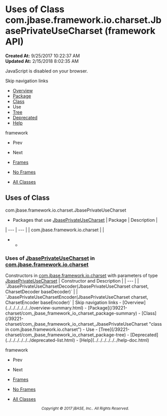 # Uses of Class com.jbase.framework.io.charset.JbasePrivateUseCharset (framework   API)

**Created At:** 9/25/2017 10:22:37 AM  
**Updated At:** 2/15/2018 8:02:35 AM  

<script type="text/javascript"><!--
    try {
        if (location.href.indexOf('is-external=true') == -1) {
            parent.document.title="Uses of Class com.jbase.framework.io.charset.JbasePrivateUseCharset (framework   API)";
        }
    }
    catch(err) {
    }
//--></script><noscript><div>JavaScript is disabled on your browser.</div></noscript><!-- ========= START OF TOP NAVBAR ======= -->
<!--   -->
Skip navigation links
<!--   -->
- [Overview](../../../../../../overview-summary.html)
- [Package](/39221-charset/com_jbase_framework_io_charset_package-summary)
- [Class](/39221-charset/com_jbase_framework_io_charset_JbasePrivateUseCharset "class in com.jbase.framework.io.charset")
- Use
- [Tree](/39221-charset/com_jbase_framework_io_charset_package-tree)
- [Deprecated](../../../../../../deprecated-list.html)
- [Help](../../../../../../help-doc.html)


framework <br>

- Prev
- Next


- [Frames](../../../../../../index.html?com/jbase/framework/io/charset/class-use//39222-class-use/com_jbase_framework_io_charset_class-use_JbasePrivateUseCharset)
- [No Frames](/39222-class-use/com_jbase_framework_io_charset_class-use_JbasePrivateUseCharset)


- [All Classes](../../../../../../allclasses-noframe.html)


<script type="text/javascript"><!--
  allClassesLink = document.getElementById("allclasses_navbar_top");
  if(window==top) {
    allClassesLink.style.display = "block";
  }
  else {
    allClassesLink.style.display = "none";
  }
  //--></script>
<!--   -->
<!-- ========= END OF TOP NAVBAR ========= -->
## Uses of Class
com.jbase.framework.io.charset.JbasePrivateUseCharset

- <caption><span>Packages that use <a href="/39221-charset/com_jbase_framework_io_charset_JbasePrivateUseCharset" title="class in com.jbase.framework.io.charset">JbasePrivateUseCharset</a></span><span class="tabEnd"> </span></caption>| Package | Description |
| --- | --- |
| com.jbase.framework.io.charset |   |
- - <!--   -->
### Uses of [JbasePrivateUseCharset](/39221-charset/com_jbase_framework_io_charset_JbasePrivateUseCharset "class in com.jbase.framework.io.charset") in [com.jbase.framework.io.charset](/39221-charset/com_jbase_framework_io_charset_package-summary)


<caption><span>Constructors in <a href="/39221-charset/com_jbase_framework_io_charset_package-summary">com.jbase.framework.io.charset</a> with parameters of type <a href="/39221-charset/com_jbase_framework_io_charset_JbasePrivateUseCharset" title="class in com.jbase.framework.io.charset">JbasePrivateUseCharset</a></span><span class="tabEnd"> </span></caption>| Constructor and Description |
| --- |
| `JbasePrivateUseCharsetDecoder(JbasePrivateUseCharset charset,<br>                             CharsetDecoder baseDecoder)`  |
| `JbasePrivateUseCharsetEncoder(JbasePrivateUseCharset charset,<br>                             CharsetEncoder baseEncoder)`  |
<!-- ======= START OF BOTTOM NAVBAR ====== -->
<!--   -->
Skip navigation links
<!--   -->
- [Overview](../../../../../../overview-summary.html)
- [Package](/39221-charset/com_jbase_framework_io_charset_package-summary)
- [Class](/39221-charset/com_jbase_framework_io_charset_JbasePrivateUseCharset "class in com.jbase.framework.io.charset")
- Use
- [Tree](/39221-charset/com_jbase_framework_io_charset_package-tree)
- [Deprecated](../../../../../../deprecated-list.html)
- [Help](../../../../../../help-doc.html)


framework <br>

- Prev
- Next


- [Frames](../../../../../../index.html?com/jbase/framework/io/charset/class-use//39222-class-use/com_jbase_framework_io_charset_class-use_JbasePrivateUseCharset)
- [No Frames](/39222-class-use/com_jbase_framework_io_charset_class-use_JbasePrivateUseCharset)


- [All Classes](../../../../../../allclasses-noframe.html)


<script type="text/javascript"><!--
  allClassesLink = document.getElementById("allclasses_navbar_bottom");
  if(window==top) {
    allClassesLink.style.display = "block";
  }
  else {
    allClassesLink.style.display = "none";
  }
  //--></script>
<!--   -->
<!-- ======== END OF BOTTOM NAVBAR ======= -->
<small>			<center>			<i>Copyright © 2017 jBASE, Inc.. All Rights Reserved.</i>		</center></small>
